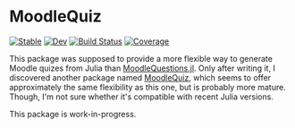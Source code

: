 # MoodleQuiz

[![Stable](https://img.shields.io/badge/docs-stable-blue.svg)](https://wentasah.github.io/MoodleQuiz.jl/stable)
[![Dev](https://img.shields.io/badge/docs-dev-blue.svg)](https://wentasah.github.io/MoodleQuiz.jl/dev)
[![Build Status](https://github.com/wentasah/MoodleQuiz.jl/workflows/CI/badge.svg)](https://github.com/wentasah/MoodleQuiz.jl/actions)
[![Coverage](https://codecov.io/gh/wentasah/MoodleQuiz.jl/branch/master/graph/badge.svg)](https://codecov.io/gh/wentasah/MoodleQuiz.jl)

This package was supposed to provide a more flexible way to generate
Moodle quizes from Julia than
[MoodleQuestions.jl](https://github.com/dmolina/MoodleQuestions.jl).
Only after writing it, I discovered another package named
[MoodleQuiz](https://github.com/tauu/MoodleQuiz), which seems to offer
approximately the same flexibility as this one, but is probably more
mature. Though, I'm not sure whether it's compatible with recent Julia
versions.

This package is work-in-progress.
